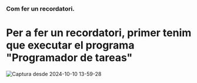 ### Com fer un recordatori.

# Per a fer un recordatori, primer tenim que executar el programa "Programador de tareas"

![Captura desde 2024-10-10 13-59-28](https://github.com/user-attachments/assets/3a1901a9-e5e6-43f3-b557-708207cac41b)
